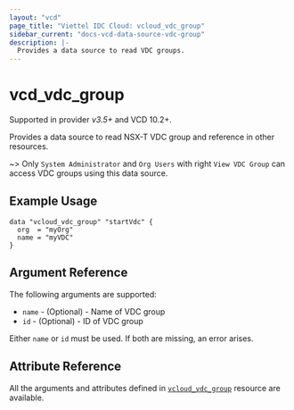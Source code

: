 ```yaml
---
layout: "vcd"
page_title: "Viettel IDC Cloud: vcloud_vdc_group"
sidebar_current: "docs-vcd-data-source-vdc-group"
description: |-
  Provides a data source to read VDC groups.
---
```


# vcd\_vdc\_group
Supported in provider *v3.5+* and VCD 10.2+.

Provides a data source to read NSX-T VDC group and reference in other resources.

~> Only `System Administrator` and `Org Users` with right `View VDC Group` can access VDC groups using this data source.

## Example Usage

```hcl
data "vcloud_vdc_group" "startVdc" {
  org  = "myOrg"
  name = "myVDC"
}
```

## Argument Reference

The following arguments are supported:

* `name` - (Optional)  - Name of VDC group
* `id` - (Optional)  - ID of VDC group

Either `name` or `id` must be used. If both are missing, an error arises.

## Attribute Reference

All the arguments and attributes defined in
[`vcloud_vdc_group`](/providers/vmware/vcd/latest/docs/resources/vdc_group) resource are available.